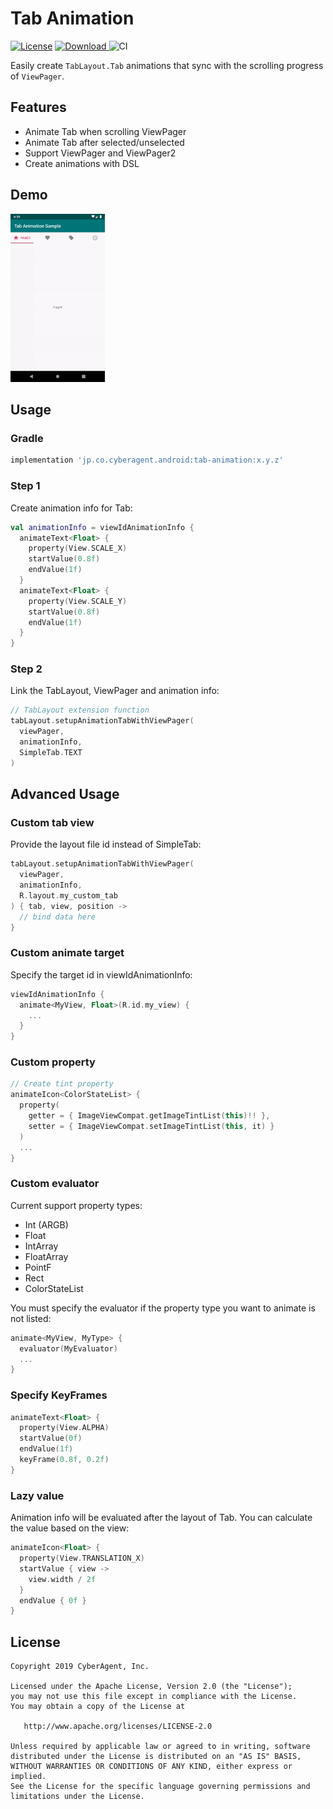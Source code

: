 # Tab Animation

[![License](https://img.shields.io/badge/License-Apache%202.0-blue.svg)](https://opensource.org/licenses/Apache-2.0)
[![Download](https://api.bintray.com/packages/cats-oss/maven/tab-animation/images/download.svg) ](https://bintray.com/cats-oss/maven/tab-animation/_latestVersion)
![CI](https://github.com/cats-oss//android-tab-animation/workflows/Android%20CI/badge.svg)

Easily create `TabLayout.Tab` animations that sync with the scrolling progress of `ViewPager`.

## Features

- Animate Tab when scrolling ViewPager
- Animate Tab after selected/unselected
- Support ViewPager and ViewPager2
- Create animations with DSL

## Demo

<img src="art/demo.gif" width="30%">

## Usage

### Gradle

```gradle
implementation 'jp.co.cyberagent.android:tab-animation:x.y.z'

```

### Step 1

Create animation info for Tab:

```kotlin
val animationInfo = viewIdAnimationInfo {
  animateText<Float> {
    property(View.SCALE_X)
    startValue(0.8f)
    endValue(1f)
  }
  animateText<Float> {
    property(View.SCALE_Y)
    startValue(0.8f)
    endValue(1f)
  }
}
```

### Step 2

Link the TabLayout, ViewPager and animation info:

```kotlin
// TabLayout extension function
tabLayout.setupAnimationTabWithViewPager(
  viewPager,
  animationInfo,
  SimpleTab.TEXT
)
```

## Advanced Usage

### Custom tab view

Provide the layout file id instead of SimpleTab:

```kotlin
tabLayout.setupAnimationTabWithViewPager(
  viewPager,
  animationInfo,
  R.layout.my_custom_tab
) { tab, view, position ->
  // bind data here
}
```

### Custom animate target

Specify the target id in viewIdAnimationInfo:

```kotlin
viewIdAnimationInfo {
  animate<MyView, Float>(R.id.my_view) {
    ...
  }
}
```

### Custom property

```kotlin
// Create tint property
animateIcon<ColorStateList> {
  property(
    getter = { ImageViewCompat.getImageTintList(this)!! },
    setter = { ImageViewCompat.setImageTintList(this, it) }
  )
  ...
}
```

### Custom evaluator

Current support property types:
- Int (ARGB)
- Float
- IntArray
- FloatArray
- PointF
- Rect
- ColorStateList

You must specify the evaluator if the property type you want to animate is not listed:

```kotlin
animate<MyView, MyType> {
  evaluator(MyEvaluator)
  ...
}
```

### Specify KeyFrames

```kotlin
animateText<Float> {
  property(View.ALPHA)
  startValue(0f)
  endValue(1f)
  keyFrame(0.8f, 0.2f)
}
```

### Lazy value

Animation info will be evaluated after the layout of Tab.
You can calculate the value based on the view:

```kotlin
animateIcon<Float> {
  property(View.TRANSLATION_X)
  startValue { view ->
    view.width / 2f
  }
  endValue { 0f }
}
```

## License

    Copyright 2019 CyberAgent, Inc.

    Licensed under the Apache License, Version 2.0 (the "License");
    you may not use this file except in compliance with the License.
    You may obtain a copy of the License at

       http://www.apache.org/licenses/LICENSE-2.0

    Unless required by applicable law or agreed to in writing, software
    distributed under the License is distributed on an "AS IS" BASIS,
    WITHOUT WARRANTIES OR CONDITIONS OF ANY KIND, either express or implied.
    See the License for the specific language governing permissions and
    limitations under the License.
